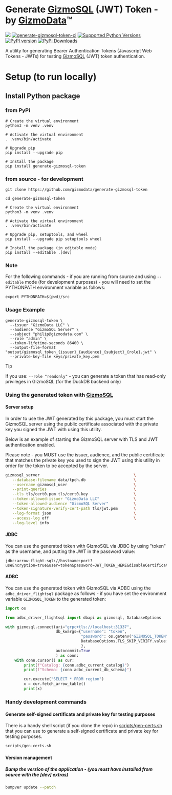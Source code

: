 # Generate [GizmoSQL](https://gizmodata.com/gizmosql) (JWT) Token - by [GizmoData](https://gizmodata.com)™

[<img src="https://img.shields.io/badge/GitHub-gizmodata%2Fgenerate--gizmosql--token-blue.svg?logo=Github">](https://github.com/gizmodata/generate-gizmosql-token)
[![generate-gizmosql-token-ci](https://github.com/gizmodata/generate-gizmosql-token/actions/workflows/ci.yml/badge.svg)](https://github.com/gizmodata/generate-gizmosql-token/actions/workflows/ci.yml)
[![Supported Python Versions](https://img.shields.io/pypi/pyversions/generate-gizmosql-token)](https://pypi.org/project/generate-gizmosql-token/)
[![PyPI version](https://badge.fury.io/py/generate-gizmosql-token.svg)](https://badge.fury.io/py/generate-gizmosql-token)
[![PyPI Downloads](https://img.shields.io/pypi/dm/generate-gizmosql-token.svg)](https://pypi.org/project/generate-gizmosql-token/)

A utility for generating Bearer Authentication Tokens (Javascript Web Tokens - JWTs) for testing [GizmoSQL](https://github.com/gizmodata/gizmosql) (JWT) token authentication.

# Setup (to run locally)

## Install Python package
### from PyPi
```shell
# Create the virtual environment
python3 -m venv .venv

# Activate the virtual environment
. .venv/bin/activate

# Upgrade pip
pip install --upgrade pip

# Install the package
pip install generate-gizmosql-token
```

### from source - for development
```shell
git clone https://github.com/gizmodata/generate-gizmosql-token

cd generate-gizmosql-token

# Create the virtual environment
python3 -m venv .venv

# Activate the virtual environment
. .venv/bin/activate

# Upgrade pip, setuptools, and wheel
pip install --upgrade pip setuptools wheel

# Install the package (in editable mode)
pip install --editable .[dev]
```

### Note
For the following commands - if you are running from source and using `--editable` mode (for development purposes) - you will need to set the PYTHONPATH environment variable as follows:
```shell
export PYTHONPATH=$(pwd)/src
```

### Usage Example
```shell
generate-gizmosql-token \
  --issuer "GizmoData LLC" \
  --audience "GizmoSQL Server" \
  --subject "philip@gizmodata.com" \
  --role "admin" \
  --token-lifetime-seconds 86400 \
  --output-file-format "output/gizmosql_token_{issuer}_{audience}_{subject}_{role}.jwt" \
  --private-key-file keys/private_key.pem
```

> [!TIP]
> If you use: `--role "readonly"` - you can generate a token that has read-only privileges in GizmoSQL (for the DuckDB backend only)

### Using the generated token with [GizmoSQL](https://github.com/gizmodata/gizmosql)

#### Server setup
In order to use the JWT generated by this package, you must start the GizmoSQL server using the public certificate associated with the private key you signed the JWT with using this utility.

Below is an example of starting the GizmoSQL server with TLS and JWT authentication enabled.

Please note - you MUST use the issuer, audience, and the public certificate that matches the private key you used to sign the JWT using this utility in order for the token to be accepted by the server.
```bash
gizmosql_server                                         \
   --database-filename data/tpch.db                     \
   --username gizmosql_user                             \
   --print-queries                                      \
   --tls tls/cert0.pem tls/cert0.key                    \
   --token-allowed-issuer "GizmoData LLC"               \
   --token-allowed-audience "GizmoSQL Server"           \
   --token-signature-verify-cert-path tls/jwt.pem       \
   --log-format json                                    \
   --access-log off                                     \
   --log-level info
```

#### JDBC
You can use the generated token with GizmoSQL via JDBC by using "token" as the username, and putting the JWT in the password value:
```text
jdbc:arrow-flight-sql://hostname:port?useEncryption=true&user=token&password=JWT_TOKEN_HERE&disableCertificateVerification=true
```

#### ADBC
You can use the generated token with GizmoSQL via ADBC using the `adbc_driver_flightsql` package as follows - if you have set the environment variable `GIZMOSQL_TOKEN` to the generated token:
```python
import os

from adbc_driver_flightsql import dbapi as gizmosql, DatabaseOptions

with gizmosql.connect(uri="grpc+tls://localhost:31337",
                      db_kwargs={"username": "token",
                                 "password": os.getenv("GIZMOSQL_TOKEN", "BAD TOKEN!"),
                                 DatabaseOptions.TLS_SKIP_VERIFY.value: "true",
                                 },
                      autocommit=True
                      ) as conn:
    with conn.cursor() as cur:
        print(f"Catalog: {conn.adbc_current_catalog}")
        print(f"Schema: {conn.adbc_current_db_schema}")

        cur.execute("SELECT * FROM region")
        x = cur.fetch_arrow_table()
        print(x)
```

### Handy development commands
#### Generate self-signed certificate and private key for testing purposes
There is a handy shell script (if you clone the repo) in [scripts/gen-certs.sh](scripts/gen-certs.sh) that you can use to generate a self-signed certificate and private key for testing purposes.   
```bash
scripts/gen-certs.sh
```

#### Version management

##### Bump the version of the application - (you must have installed from source with the [dev] extras)
```bash
bumpver update --patch
```
